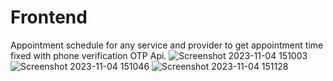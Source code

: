 # Frontend
Appointment schedule for any service and provider to get appointment time fixed with phone verification OTP Api.
![Screenshot 2023-11-04 151003](https://github.com/OnlineOreo/appointment-schedule/assets/140250240/200137ef-72fa-4e65-987f-55e798a6c3ad)
![Screenshot 2023-11-04 151046](https://github.com/OnlineOreo/appointment-schedule/assets/140250240/28b7a738-fc5f-4c2c-9e5b-1200f54d5b73)
![Screenshot 2023-11-04 151128](https://github.com/OnlineOreo/appointment-schedule/assets/140250240/49ebf886-02ac-4d35-ace1-438ee8cdd9cb)

